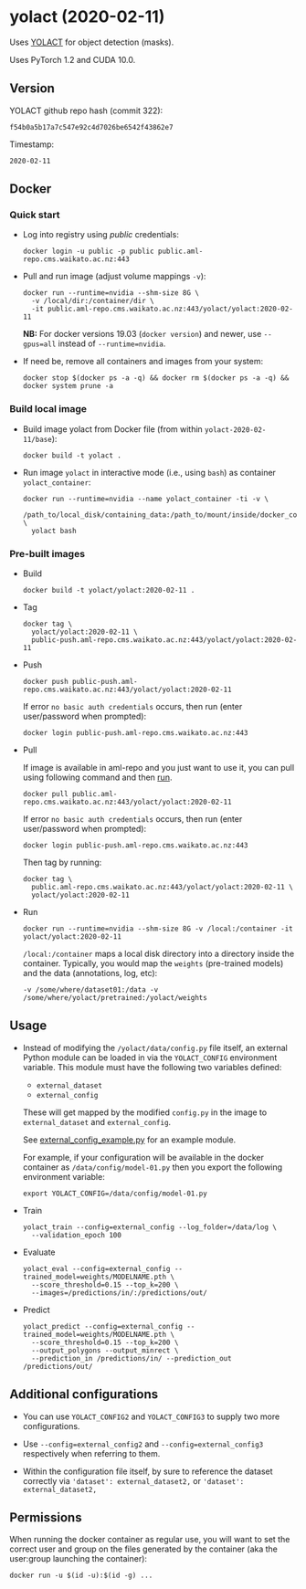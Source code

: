 # yolact (2020-02-11)

Uses [YOLACT](https://github.com/dbolya/yolact/) for object detection (masks).

Uses PyTorch 1.2 and CUDA 10.0.

## Version

YOLACT github repo hash (commit 322):

```
f54b0a5b17a7c547e92c4d7026be6542f43862e7
```

Timestamp:

```
2020-02-11
```

## Docker

### Quick start

* Log into registry using *public* credentials:

  ```commandline
  docker login -u public -p public public.aml-repo.cms.waikato.ac.nz:443 
  ```

* Pull and run image (adjust volume mappings `-v`):

  ```commandline
  docker run --runtime=nvidia --shm-size 8G \
    -v /local/dir:/container/dir \
    -it public.aml-repo.cms.waikato.ac.nz:443/yolact/yolact:2020-02-11
  ```

  **NB:** For docker versions 19.03 (`docker version`) and newer, use `--gpus=all` instead of `--runtime=nvidia`.

* If need be, remove all containers and images from your system:

  ```commandline
  docker stop $(docker ps -a -q) && docker rm $(docker ps -a -q) && docker system prune -a
  ```
 

### Build local image

* Build image yolact from Docker file (from within `yolact-2020-02-11/base`):

  ```
  docker build -t yolact .
  ```

* Run image `yolact` in interactive mode (i.e., using `bash`) as container `yolact_container`:

  ```
  docker run --runtime=nvidia --name yolact_container -ti -v \
    /path_to/local_disk/containing_data:/path_to/mount/inside/docker_container \
    yolact bash
  ```

### Pre-built images

* Build

  ```
  docker build -t yolact/yolact:2020-02-11 .
  ```

* Tag

  ```
  docker tag \
    yolact/yolact:2020-02-11 \
    public-push.aml-repo.cms.waikato.ac.nz:443/yolact/yolact:2020-02-11
  ```

* Push

  ```
  docker push public-push.aml-repo.cms.waikato.ac.nz:443/yolact/yolact:2020-02-11
  ```

  If error `no basic auth credentials` occurs, then run (enter user/password when prompted):

  ```
  docker login public-push.aml-repo.cms.waikato.ac.nz:443
  ```

* Pull

  If image is available in aml-repo and you just want to use it, you can pull using following 
  command and then [run](#run).

  ```
  docker pull public.aml-repo.cms.waikato.ac.nz:443/yolact/yolact:2020-02-11
  ```

  If error `no basic auth credentials` occurs, then run (enter user/password when prompted):

  ```
  docker login public-push.aml-repo.cms.waikato.ac.nz:443
  ```

  Then tag by running:

  ```
  docker tag \
    public.aml-repo.cms.waikato.ac.nz:443/yolact/yolact:2020-02-11 \
    yolact/yolact:2020-02-11
  ```

* <a name="run">Run</a>

  ```
  docker run --runtime=nvidia --shm-size 8G -v /local:/container -it yolact/yolact:2020-02-11
  ```

  `/local:/container` maps a local disk directory into a directory inside the container.
  Typically, you would map the `weights` (pre-trained models) and the data (annotations, 
  log, etc):

  ```
  -v /some/where/dataset01:/data -v /some/where/yolact/pretrained:/yolact/weights
  ```


## Usage

* Instead of modifying the `/yolact/data/config.py` file itself, an external
  Python module can be loaded in via the `YOLACT_CONFIG` environment variable.
  This module must have the following two variables defined:

    * `external_dataset`
    * `external_config`

  These will get mapped by the modified `config.py` in the image to 
  `external_dataset` and `external_config`.

  See [external_config_example.py](external_config_example.py) for an
  example module.

  For example, if your configuration will be available in the docker container
  as `/data/config/model-01.py` then you export the following environment variable:

  ```
  export YOLACT_CONFIG=/data/config/model-01.py
  ```

* Train

  ```
  yolact_train --config=external_config --log_folder=/data/log \
    --validation_epoch 100
  ```

* Evaluate

  ```
  yolact_eval --config=external_config --trained_model=weights/MODELNAME.pth \
    --score_threshold=0.15 --top_k=200 \
    --images=/predictions/in/:/predictions/out/
  ```

* Predict

  ```
  yolact_predict --config=external_config --trained_model=weights/MODELNAME.pth \
    --score_threshold=0.15 --top_k=200 \
    --output_polygons --output_minrect \
    --prediction_in /predictions/in/ --prediction_out /predictions/out/    
  ```

## Additional configurations

* You can use `YOLACT_CONFIG2` and `YOLACT_CONFIG3` to supply two more
  configurations.
  
* Use `--config=external_config2` and `--config=external_config3` respectively
  when referring to them.

* Within the configuration file itself, by sure to reference the dataset correctly
  via `'dataset': external_dataset2,` or `'dataset': external_dataset2,`


## Permissions

When running the docker container as regular use, you will want to set the correct
user and group on the files generated by the container (aka the user:group launching
the container):

```commandline
docker run -u $(id -u):$(id -g) ...
```
